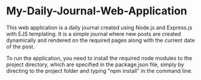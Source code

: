 # My-Daily-Journal-Web-Application
This web application is a daily journal created using Node.js and Express.js with EJS templating. It is a simple journal where new posts are created dynamically and rendered on the required pages along with the current date of the post.

To run the application, you need to install the required node modules to the project directory, which are specified in the package.json file, simply by directing to the project folder and typing "npm install" in the command line.  
